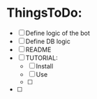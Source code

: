 # ThingsToDo:
- [ ] Define logic of the bot
- [ ] Define DB logic
- [ ] README
- [ ] TUTORIAL:
    - [ ] Install
    - [ ] Use
    - [ ] 
- [ ] 
